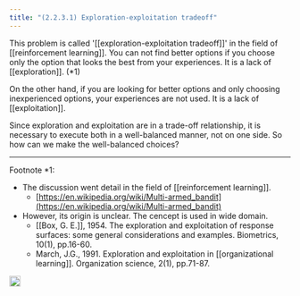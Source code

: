 ```yaml
---
title: "(2.2.3.1) Exploration-exploitation tradeoff"
---
```


This problem is called '[[exploration-exploitation tradeoff]]' in the field of [[reinforcement learning]]. You can not find better options if you choose only the option that looks the best from your experiences. It is a lack of [[exploration]]. (*1)

On the other hand, if you are looking for better options and only choosing inexperienced options, your experiences are not used. It is a lack of [[exploitation]].

Since exploration and exploitation are in a trade-off relationship, it is necessary to execute both in a well-balanced manner, not on one side. So how can we make the well-balanced choices?

---

Footnote *1:

- The discussion went detail in the field of [[reinforcement learning]].
    - [https://en.wikipedia.org/wiki/Multi-armed_bandit](https://en.wikipedia.org/wiki/Multi-armed_bandit)
- However, its origin is unclear. The cencept is used in wide domain.
    - [[Box, G. E.]], 1954. The exploration and exploitation of response surfaces: some general considerations and examples. Biometrics, 10(1), pp.16-60.
    - March, J.G., 1991. Exploration and exploitation in [[organizational learning]]. Organization science, 2(1), pp.71-87.

<img src='https://scrapbox.io/api/pages/nishio/en/icon' alt='en.icon' height="19.5"/>